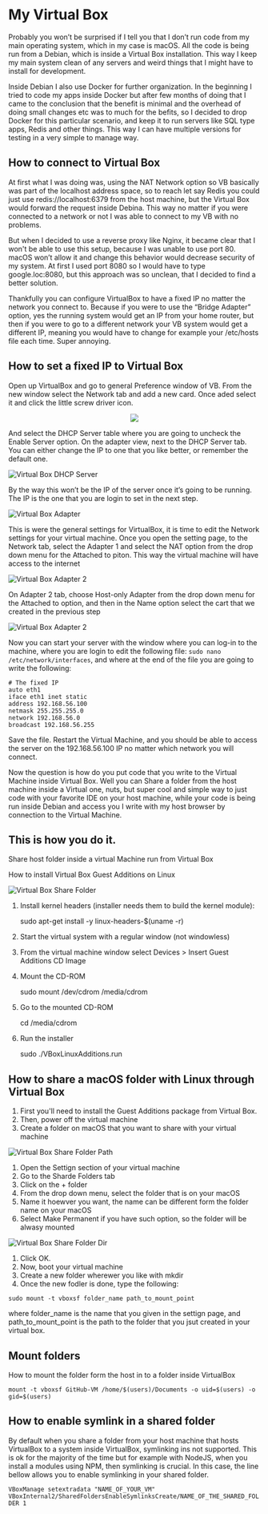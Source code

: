 # My Virtual Box

Probably you won’t be surprised if I tell you that I don’t run code from my main operating system, which in my case is macOS. All the code is being run from a Debian, which is inside a Virtual Box installation. This way I keep my main system clean of any servers and weird things that I might have to install for development.

Inside Debian I also use Docker for further organization. In the beginning I tried to code my apps inside Docker but after few months of doing that I came to the conclusion that the benefit is minimal and the overhead of doing small changes etc was to much for the befits, so I decided to drop Docker for this particular scenario, and keep it to run servers like SQL type apps, Redis and other things. This way I can have multiple versions for testing in a very simple to manage way.

## How to connect to Virtual Box

At first what I was doing was, using the NAT Network option so VB basically was part of the localhost address space, so to reach let say Redis you could just use redis://localhost:6379 from the host machine, but the Virtual Box would forward the request inside Debina. This way no matter if you were connected to a network or not I was able to connect to my VB with no problems.

But when I decided to use a reverse proxy like Nginx, it became clear that I won't be able to use this setup, because I was unable to use port 80. macOS won’t allow it and change this behavior would decrease security of my system. At first I used port 8080 so I would have to type google.loc:8080, but this approach was so unclean, that I decided to find a better solution.

Thankfully you can configure VirtualBox to have a fixed IP no matter the network you connect to. Because if you were to use the “Bridge Adapter” option, yes the running system would get an IP from your home router, but then if you were to go to a different network your VB system would get a different IP, meaning you would have to change for example your /etc/hosts file each time. Super annoying.

## How to set a fixed IP to Virtual Box

Open up VirtualBox and go to general Preference window of VB. From the new window select the Network tab and add a new card. Once aded select it and click the little screw driver icon.

<div align="center">
	<img src="https://raw.githubusercontent.com/davidgatti/my-development-setup/master/04_virtual_box/images/1.png">
</div>

And select the DHCP Server table where you are going to uncheck the Enable Server option. On the adapter view, next to the DHCP Server tab. You can either change the IP to one that you like better, or remember the default one.

![Virtual Box DHCP Server](https://raw.githubusercontent.com/davidgatti/my-development-setup/master/04_virtual_box/images/2.png)

By the way this won’t be the IP of the server once it’s going to be running. The IP is the one that you are login to set in the next step.

![Virtual Box Adapter](https://raw.githubusercontent.com/davidgatti/my-development-setup/master/04_virtual_box/images/3.png)

This is were the general settings for VirtualBox, it is time to edit the Network settings for your virtual machine. Once you open the setting page, to the Network tab, select the Adapter 1 and select the NAT option from the drop down menu for the Attached to piton. This way the virtual machine will have access to the internet

![Virtual Box Adapter 2](https://raw.githubusercontent.com/davidgatti/my-development-setup/master/04_virtual_box/images/4.png)

On Adapter 2 tab, choose Host-only Adapter from the drop down menu for the Attached to option, and then in the Name option select the cart that we created in the previous step

![Virtual Box Adapter 2](https://raw.githubusercontent.com/davidgatti/my-development-setup/master/04_virtual_box/images/5.png)

Now you can start your server with the window where you can log-in to the machine, where you are login to edit the following file: `sudo nano /etc/network/interfaces`, and where at the end of the file you are going to write the following:

```
# The fixed IP
auto eth1
iface eth1 inet static
address 192.168.56.100
netmask 255.255.255.0
network 192.168.56.0
broadcast 192.168.56.255
```

Save the file. Restart the Virtual Machine, and you should be able to access the server on the 192.168.56.100 IP no matter which network you will connect.

Now the question is how do you put code that you write to the Virtual Machine inside Virtual Box. Well you can Share a folder from the host machine inside a Virtual one, nuts, but super cool and simple way to just code with your favorite IDE on your host machine, while your code is being run inside Debian and access you I write with my host browser by connection to the Virtual Machine.

## This is how you do it.

Share host folder inside a virtual Machine run from Virtual Box

How to install Virtual Box Guest Additions on Linux

![Virtual Box Share Folder](https://raw.githubusercontent.com/davidgatti/my-development-setup/master/04_virtual_box/images/6.png)

1. Install kernel headers (installer needs them to build the kernel module):

	sudo apt-get install -y linux-headers-$(uname -r)

1. Start the virtual system with a regular window (not windowless)
1. From the virtual machine window select Devices > Insert Guest Additions CD Image
1. Mount the CD-ROM

	sudo mount /dev/cdrom /media/cdrom

1. Go to the mounted CD-ROM

	cd /media/cdrom

1. Run the installer

	sudo ./VBoxLinuxAdditions.run

## How to share a macOS folder with Linux through Virtual Box

1. First you'll need to install the Guest Additions package from Virtual Box.
1. Then, power off the virtual machine
1. Create a folder on macOS that you want to share with your virtual machine

![Virtual Box Share Folder Path](https://raw.githubusercontent.com/davidgatti/my-development-setup/master/04_virtual_box/images/7.png)

1. Open the Settign section of your virtual machine
1. Go to the Sharde Folders tab
1. Click on the + folder
1. From the drop down menu, select the folder that is on your macOS
1. Name it hoewver you want, the name can be different form the folder name on your macOS
1. Select Make Permanent if you have such option, so the folder will be alwasy mounted

![Virtual Box Share Folder Dir](https://raw.githubusercontent.com/davidgatti/my-development-setup/master/04_virtual_box/images/8.png)

1. Click OK.
1. Now, boot your virtual machine
1. Create a new folder wherewer you like with mkdir
1. Once the new fodler is done, type the following:

`sudo mount -t vboxsf folder_name path_to_mount_point`

where folder_name is the name that you given in the settign page, and path_to_mount_point is the path to the folder that you jsut created in your virtual box.

## Mount folders

How to mount the folder form the host in to a folder inside VirtualBox

`mount -t vboxsf GitHub-VM /home/$(users)/Documents -o uid=$(users) -o gid=$(users)`

## How to enable symlink in a shared folder

By default when you share a folder from your host machine that hosts VirtualBox to a system inside VirtualBox, symlinking ins not supported. This is ok for the majority of the time but for example with NodeJS, when you install a modules using NPM, then symlinking is crucial. In this case, the line bellow allows you to enable symlinking in your shared folder.

`VBoxManage setextradata "NAME_OF_YOUR_VM" VBoxInternal2/SharedFoldersEnableSymlinksCreate/NAME_OF_THE_SHARED_FOLDER 1`